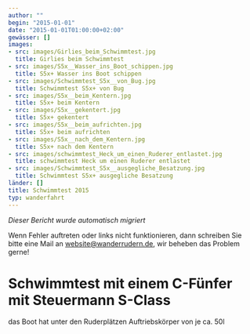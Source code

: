 ```yaml
---
author: ""
begin: "2015-01-01"
date: "2015-01-01T01:00:00+02:00"
gewässer: []
images:
- src: images/Girlies_beim_Schwimmtest.jpg
  title: Girlies beim Schwimmtest
- src: images/S5x__Wasser_ins_Boot_schippen.jpg
  title: S5x+ Wasser ins Boot schippen
- src: images/Schwimmtest_S5x__von_Bug.jpg
  title: Schwimmtest S5x+ von Bug
- src: images/S5x__beim_Kentern.jpg
  title: S5x+ beim Kentern
- src: images/S5x__gekentert.jpg
  title: S5x+ gekentert
- src: images/S5x__beim_aufrichten.jpg
  title: S5x+ beim aufrichten
- src: images/S5x__nach_dem_Kentern.jpg
  title: S5x+ nach dem Kentern
- src: images/schwimmtest_Heck_um_einen_Ruderer_entlastet.jpg
  title: schwimmtest Heck um einen Ruderer entlastet
- src: images/Schwimmtest_S5x__ausgegliche_Besatzung.jpg
  title: Schwimmtest S5x+ ausgegliche Besatzung
länder: []
title: Schwimmtest 2015
typ: wanderfahrt
---
```



*Dieser Bericht wurde automatisch migriert*

Wenn Fehler auftreten oder links nicht funktionieren, dann schreiben Sie bitte eine Mail an website@wanderrudern.de, wir beheben das Problem gerne!



# Schwimmtest mit einem C-Fünfer mit Steuermann S-Class


das Boot hat unter den Ruderplätzen Auftriebskörper von je ca. 50l